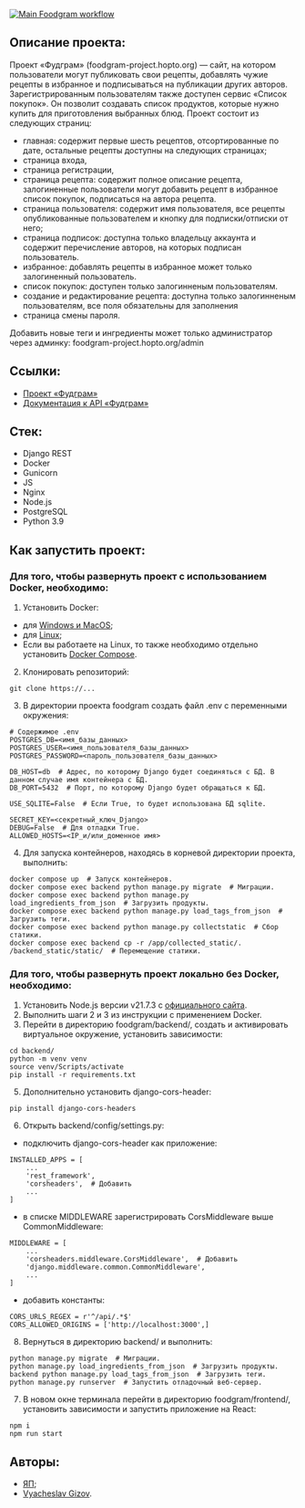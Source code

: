 [![Main Foodgram workflow](https://github.com/VyacheslavGizov/foodgram/actions/workflows/main.yml/badge.svg)](https://github.com/VyacheslavGizov/foodgram/actions/workflows/main.yml)

## Описание проекта:

Проект «Фудграм» (foodgram-project.hopto.org) — сайт, на котором пользователи могут публиковать свои рецепты, добавлять чужие рецепты в избранное и подписываться на публикации других авторов. Зарегистрированным пользователям также доступен сервис «Список покупок». Он позволит создавать список продуктов, которые нужно купить для приготовления выбранных блюд.
Проект состоит из следующих страниц: 
- главная: содержит первые шесть рецептов, отсортированные по дате, остальные рецепты доступны на следующих страницах;
- страница входа,
- страница регистрации,
- страница рецепта: содержит полное описание рецепта, залогиненные пользователи могут добавить рецепт в избранное список покупок, подписаться на автора рецепта.
- страница пользователя: содержит имя пользователя, все рецепты опубликованные пользователем и кнопку для  подписки/отписки от него;
- страница подписок: доступна только владельцу аккаунта и содержит перечисление авторов, на которых подписан пользователь.
- избранное: добавлять рецепты в избранное может только залогиненный пользователь.
- список покупок: доступен только залогинненым пользователям.
- создание и редактирование рецепта: доступна только залогинненым пользователям, все поля обязательны для заполнения
- страница смены пароля.

Добавить новые теги и ингредиенты может только администратор через админку: foodgram-project.hopto.org/admin

## Ссылки:
- [Проект «Фудграм»](https://foodgram-project.hopto.org/)
- [Документация к API «Фудграм»](https://foodgram-project.hopto.org/api/docs/)

## Стек:
- Django REST
- Docker
- Gunicorn
- JS
- Nginx
- Node.js
- PostgreSQL
- Python 3.9

## Как запустить проект:
### Для того, чтобы развернуть проект с использованием Docker, необходимо:
1. Установить Docker:
- для [Windows и MacOS](https://www.docker.com/products/docker-desktop/);
- для [Linux](https://docs.docker.com/engine/install/ubuntu/#install-using-the-convenience-script);
- Если вы работаете на Linux, то также необходимо отдельно установить [Docker Compose](https://docs.docker.com/compose/install/).
2. Клонировать репозиторий:
```
git clone https://...
```
3. В директории проекта foodgram создать файл .env с переменными окружения:
```
# Содержимое .env
POSTGRES_DB=<имя_базы_данных>
POSTGRES_USER=<имя_пользователя_базы_данных>
POSTGRES_PASSWORD=<пароль_пользователя_базы_данных>

DB_HOST=db  # Адрес, по которому Django будет соединяться с БД. В данном случае имя контейнера с БД.
DB_PORT=5432  # Порт, по которому Django будет обращаться к БД.

USE_SQLITE=False  # Если True, то будет использована БД sqlite.

SECRET_KEY=<секретный_ключ_Django>
DEBUG=False  # Для отладки True.
ALLOWED_HOSTS=<IP_и/или_доменное имя>
```
4. Для запуска контейнеров, находясь в корневой директории проекта, выполнить:
```
docker compose up  # Запуск контейнеров.
docker compose exec backend python manage.py migrate  # Миграции.
docker compose exec backend python manage.py load_ingredients_from_json  # Загрузить продукты.
docker compose exec backend python manage.py load_tags_from_json  # Загрузить теги.
docker compose exec backend python manage.py collectstatic  # Сбор статики.
docker compose exec backend cp -r /app/collected_static/. /backend_static/static/  # Перемещение статики.
```

### Для того, чтобы развернуть проект локально без Docker, необходимо:
1. Установить Node.js версии v21.7.3 c [официального сайта](https://nodejs.org/en/about/previous-releases#looking-for-latest-release-of-a-version-branch).
2. Выполнить шаги 2 и 3 из инструкции с применением Docker.
3. Перейти в директорию foodgram/backend/, создать и активировать виртуальное окружение, установить зависимости:
```
cd backend/
python -m venv venv
source venv/Scripts/activate
pip install -r requirements.txt
```
5. Дополнительно установить django-cors-header:
```
pip install django-cors-headers 
```
6. Открыть backend/config/settings.py:
- подключить django-cors-header как приложение:

```
INSTALLED_APPS = [
    ...
    'rest_framework',
    'corsheaders',  # Добавить
    ...
]
```
- в списке MIDDLEWARE зарегистрировать CorsMiddleware выше CommonMiddleware:
```
MIDDLEWARE = [
    ...
    'corsheaders.middleware.CorsMiddleware',  # Добавить
    'django.middleware.common.CommonMiddleware',
    ...
]
```
- добавить константы:
```
CORS_URLS_REGEX = r'^/api/.*$' 
CORS_ALLOWED_ORIGINS = ['http://localhost:3000',] 
```
8. Вернуться в директорию backend/ и выполнить:
```
python manage.py migrate  # Миграции.
python manage.py load_ingredients_from_json  # Загрузить продукты.
backend python manage.py load_tags_from_json  # Загрузить теги.
python manage.py runserver  # Запустить отладочный веб-сервер.
```
7. В новом окне терминала перейти в директорию foodgram/frontend/, установить зависимости и запустить приложение на React:
```
npm i 
npm run start 
```
## Авторы:
- [ЯП](https://github.com/yandex-praktikum);
- [Vyacheslav Gizov](https://github.com/VyacheslavGizov).